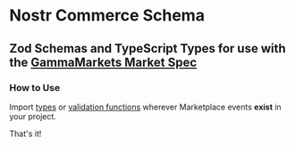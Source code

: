 # Nostr Commerce Schema

## Zod Schemas and TypeScript Types for use with the [GammaMarkets Market Spec](https://github.com/GammaMarkets/market-spec)

### How to Use

Import [types](https://github.com/Conduit-BTC/nostr-commerce-schema/blob/main/src/schemas/index.ts#L14-L23) or [validation functions](https://github.com/Conduit-BTC/nostr-commerce-schema/blob/main/src/schemas/index.ts#L26-L64) wherever Marketplace events **exist** in your project.

That's it!

